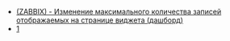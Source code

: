 * [(ZABBIX) - Изменение максимального количества записей отображаемых на странице виджета (дашборд)](src/zabbix/1.md) 
* [1](src/zabbix/1) 
